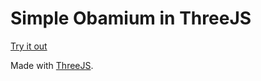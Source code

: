Simple Obamium in ThreeJS
=================

[Try it out](https://obamium-threejs.glitch.me/)

Made with [ThreeJS](https://threejs.org/).
